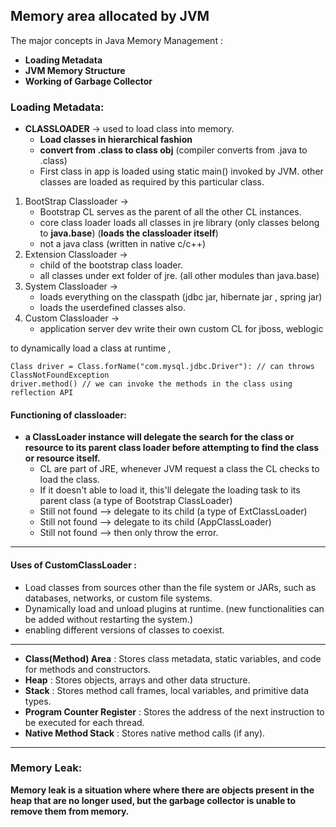 ## Memory area allocated by JVM


The major concepts in Java Memory Management :

* **Loading Metadata**
* **JVM Memory Structure**
* **Working of Garbage Collector**

### **Loading Metadata**:

* **CLASSLOADER** -> used to load class into memory.
  * **Load classes in hierarchical fashion**
  * **convert from .class to class obj** (compiler converts from .java to .class)
  * First class in app is loaded using static main() invoked by JVM. other classes are loaded as required by this particular class.
  
1. BootStrap Classloader ->
   * Bootstrap CL serves as the parent of all the other CL instances. 
   * core class loader loads all classes in jre library (only classes belong to **java.base**) (**loads the classloader itself**)
   * not a java class (written in native c/c++) 
2. Extension Classloader ->
   * child of the bootstrap class loader.
   * all classes under ext folder of jre. (all other modules than java.base)
3. System Classloader    ->
   * loads everything on the classpath (jdbc jar, hibernate jar , spring jar)
   * loads the userdefined classes also.
4. Custom Classloader    -> 
   * application server dev write their own custom CL for jboss, weblogic

to dynamically load a class at runtime , 
```
Class driver = Class.forName("com.mysql.jdbc.Driver"): // can throws ClassNotFoundException
driver.method() // we can invoke the methods in the class using reflection API 
```

#### **Functioning of classloader**:

* **a ClassLoader instance will delegate the search for the class or resource to its parent class loader before attempting to find the class or resource itself.**
  * CL are part of JRE, whenever JVM request a class the CL checks to load the class. 
  * If it doesn't able to load it, this'll delegate the loading task to its parent class (a type of Bootstrap ClassLoader)
  * Still not found --> delegate to its child (a type of ExtClassLoader)
  * Still not found --> delegate to its child (AppClassLoader)
  * Still not found --> then only throw the error. 

---
#### **Uses of CustomClassLoader** :
  * Load classes from sources other than the file system or JARs, such as databases, networks, or custom file systems.
  * Dynamically load and unload plugins at runtime. (new functionalities can be added without restarting the system.)
  * enabling different versions of classes to coexist.
---
* **Class(Method) Area** : Stores class metadata, static variables, and code for methods and constructors.
* **Heap** : Stores objects, arrays and other data structure.
* **Stack** : Stores method call frames, local variables, and primitive data types.
* **Program Counter Register** :  Stores the address of the next instruction to be executed for each thread.
* **Native Method Stack** : Stores native method calls (if any).
---
### **Memory Leak**:

**Memory leak is a situation where where there are objects present in the heap that are no longer used, but the garbage collector is unable to remove them from memory.**
